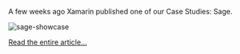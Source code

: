 A few weeks ago Xamarin published one of our Case Studies: Sage.

![sage-showcase](sage-showcase-1024x576.png)

[Read the entire article...](http://blogs.plainconcepts.com/xamarinteam/2015/04/08/case-study-sage/)